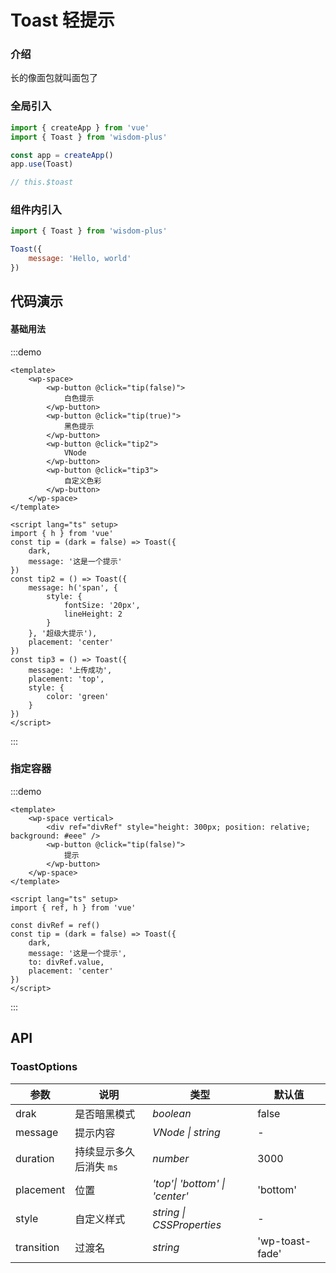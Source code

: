 <script lang="ts" setup>
import { Toast } from '@wisdom-plus/components'
</script>

# Toast 轻提示

### 介绍

长的像面包就叫面包了

### 全局引入

```js
import { createApp } from 'vue'
import { Toast } from 'wisdom-plus'

const app = createApp()
app.use(Toast)

// this.$toast
```

### 组件内引入

```js
import { Toast } from 'wisdom-plus'

Toast({
    message: 'Hello, world'
})
```

## 代码演示

#### 基础用法

:::demo
```vue
<template>
    <wp-space>
        <wp-button @click="tip(false)">
            白色提示
        </wp-button>
        <wp-button @click="tip(true)">
            黑色提示
        </wp-button>
        <wp-button @click="tip2">
            VNode
        </wp-button>
        <wp-button @click="tip3">
            自定义色彩
        </wp-button>
    </wp-space>
</template>

<script lang="ts" setup>
import { h } from 'vue'
const tip = (dark = false) => Toast({
    dark,
    message: '这是一个提示'
})
const tip2 = () => Toast({
    message: h('span', {
        style: {
            fontSize: '20px',
            lineHeight: 2
        }
    }, '超级大提示'),
    placement: 'center'
})
const tip3 = () => Toast({
    message: '上传成功',
    placement: 'top',
    style: {
        color: 'green'
    }
})
</script>
```
:::

### 指定容器

:::demo
```vue
<template>
    <wp-space vertical>
        <div ref="divRef" style="height: 300px; position: relative; background: #eee" />
        <wp-button @click="tip(false)">
            提示
        </wp-button>
    </wp-space>
</template>

<script lang="ts" setup>
import { ref, h } from 'vue'

const divRef = ref()
const tip = (dark = false) => Toast({
    dark,
    message: '这是一个提示',
    to: divRef.value,
    placement: 'center'
})
</script>
```
:::

## API

### ToastOptions

| 参数      | 说明           | 类型                                                                | 默认值 |
| --------- | -------------- | ------------------------------------------------------------------- | ------ |
| drak      | 是否暗黑模式       | _boolean_          | false     |
| message     | 提示内容   | _VNode \| string_           | -      |
| duration  | 持续显示多久后消失 `ms`       | _number_                                                           | 3000  |
| placement      | 位置       | _'top'\| 'bottom' \| 'center'_                                                           | 'bottom'   |
| style | 自定义样式 | _string \| CSSProperties_ | - |
| transition | 过渡名 | _string_ | 'wp-toast-fade' |
